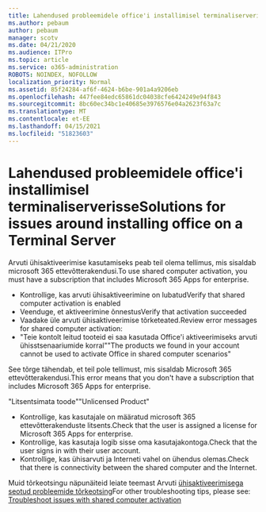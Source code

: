 ```yaml
---
title: Lahendused probleemidele office'i installimisel terminaliserverisse
ms.author: pebaum
author: pebaum
manager: scotv
ms.date: 04/21/2020
ms.audience: ITPro
ms.topic: article
ms.service: o365-administration
ROBOTS: NOINDEX, NOFOLLOW
localization_priority: Normal
ms.assetid: 85f24284-af6f-4624-b6be-901a4a9206eb
ms.openlocfilehash: 447fee84edc65861dc04038cfe6424249e94f843
ms.sourcegitcommit: 8bc60ec34bc1e40685e3976576e04a2623f63a7c
ms.translationtype: MT
ms.contentlocale: et-EE
ms.lasthandoff: 04/15/2021
ms.locfileid: "51823603"
---
```

# <a name="solutions-for-issues-around-installing-office-on-a-terminal-server"></a><span data-ttu-id="a5253-102">Lahendused probleemidele office'i installimisel terminaliserverisse</span><span class="sxs-lookup"><span data-stu-id="a5253-102">Solutions for issues around installing office on a Terminal Server</span></span>

<span data-ttu-id="a5253-103">Arvuti ühisaktiveerimise kasutamiseks peab teil olema tellimus, mis sisaldab microsoft 365 ettevõtterakendusi.</span><span class="sxs-lookup"><span data-stu-id="a5253-103">To use shared computer activation, you must have a subscription that includes Microsoft 365 Apps for enterprise.</span></span>
  
- <span data-ttu-id="a5253-104">Kontrollige, kas arvuti ühisaktiveerimine on lubatud</span><span class="sxs-lookup"><span data-stu-id="a5253-104">Verify that shared computer activation is enabled</span></span>
- <span data-ttu-id="a5253-105">Veenduge, et aktiveerimine õnnestus</span><span class="sxs-lookup"><span data-stu-id="a5253-105">Verify that activation succeeded</span></span>
- <span data-ttu-id="a5253-106">Vaadake üle arvuti ühisaktiveerimise tõrketeated.</span><span class="sxs-lookup"><span data-stu-id="a5253-106">Review error messages for shared computer activation:</span></span>
- <span data-ttu-id="a5253-107">"Teie kontolt leitud tooteid ei saa kasutada Office'i aktiveerimiseks arvuti ühisstsenaariumide korral"</span><span class="sxs-lookup"><span data-stu-id="a5253-107">"The products we found in your account cannot be used to activate Office in shared computer scenarios"</span></span>
  
<span data-ttu-id="a5253-108">See tõrge tähendab, et teil pole tellimust, mis sisaldab Microsoft 365 ettevõtterakendusi.</span><span class="sxs-lookup"><span data-stu-id="a5253-108">This error means that you don't have a subscription that includes Microsoft 365 Apps for enterprise.</span></span>

<span data-ttu-id="a5253-109">"Litsentsimata toode"</span><span class="sxs-lookup"><span data-stu-id="a5253-109">"Unlicensed Product"</span></span>

- <span data-ttu-id="a5253-110">Kontrollige, kas kasutajale on määratud microsoft 365 ettevõtterakenduste litsents.</span><span class="sxs-lookup"><span data-stu-id="a5253-110">Check that the user is assigned a license for Microsoft 365 Apps for enterprise.</span></span>
- <span data-ttu-id="a5253-111">Kontrollige, kas kasutaja logib sisse oma kasutajakontoga.</span><span class="sxs-lookup"><span data-stu-id="a5253-111">Check that the user signs in with their user account.</span></span>
- <span data-ttu-id="a5253-112">Kontrollige, kas ühisarvuti ja Interneti vahel on ühendus olemas.</span><span class="sxs-lookup"><span data-stu-id="a5253-112">Check that there is connectivity between the shared computer and the Internet.</span></span>

<span data-ttu-id="a5253-113">Muid tõrkeotsingu näpunäiteid leiate teemast Arvuti [ühisaktiveerimisega seotud probleemide tõrkeotsing](https://docs.microsoft.com/DeployOffice/troubleshoot-shared-computer-activation)</span><span class="sxs-lookup"><span data-stu-id="a5253-113">For other troubleshooting tips, please see: [Troubleshoot issues with shared computer activation](https://docs.microsoft.com/DeployOffice/troubleshoot-shared-computer-activation)</span></span>